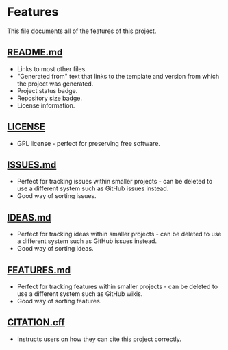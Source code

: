 # Features

This file documents all of the features of this project.

## [README.md](./README_TEMPLATE.md)

- Links to most other files.
- "Generated from" text that links to the template and version from which the project was generated.
- Project status badge.
- Repository size badge.
- License information.

## [LICENSE](./LICENSE)

- GPL license - perfect for preserving free software.

## [ISSUES.md](./ISSUES.md)

- Perfect for tracking issues within smaller projects - can be deleted to use a different system such as GitHub issues instead.
- Good way of sorting issues.

## [IDEAS.md](./IDEAS.md)

- Perfect for tracking ideas within smaller projects - can be deleted to use a different system such as GitHub issues instead.
- Good way of sorting ideas.

## [FEATURES.md](./FEATURES.md)

- Perfect for tracking features within smaller projects - can be deleted to use a different system such as GitHub wikis.
- Good way of sorting features.

## [CITATION.cff](./CITATION.cff)

- Instructs users on how they can cite this project correctly.
